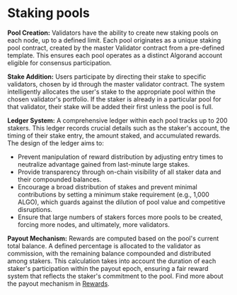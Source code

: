 # Staking pools

**Pool Creation:** Validators have the ability to create new staking pools on each node, up to a defined limit. Each pool originates as a unique staking pool contract, created by the master Validator contract from a pre-defined template. This ensures each pool operates as a distinct Algorand account eligible for consensus participation.

**Stake Addition:** Users participate by directing their stake to specific validators, chosen by id through the master validator contract. The system intelligently allocates the user's stake to the appropriate pool within the chosen validator's portfolio.  If the staker is already in a particular pool for that validator, their stake will be added their first unless the pool is full.

**Ledger System:** A comprehensive ledger within each pool tracks up to 200 stakers. This ledger records crucial details such as the staker's account, the timing of their stake entry, the amount staked, and accumulated rewards. The design of the ledger aims to:

* Prevent manipulation of reward distribution by adjusting entry times to neutralize advantage gained from last-minute large stakes.
* Provide transparency through on-chain visibility of all staker data and their compounded balances.
* Encourage a broad distribution of stakes and prevent minimal contributions by setting a minimum stake requirement (e.g., 1,000 ALGO), which guards against the dilution of pool value and competitive disruptions.
* Ensure that large numbers of stakers forces more pools to be created, forcing more nodes, and ultimately, more validators.

**Payout Mechanism:** Rewards are computed based on the pool's current total balance. A defined percentage is allocated to the validator as commission, with the remaining balance compounded and distributed among stakers. This calculation takes into account the duration of each staker's participation within the payout epoch, ensuring a fair reward system that reflects the staker's commitment to the pool. Find more about the payout mechanism in [Rewards](rewards.md).
